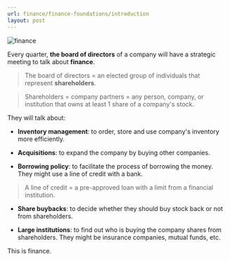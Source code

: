 ```yaml
---
url: finance/finance-foundations/introduction
layout: post
---
```


![finance][finance]

Every quarter, **the board of directors** of a company will have a strategic meeting to talk about **finance**.

> The board of directors = an elected group of individuals that represent **shareholders**.

> Shareholders = company partners = any person, company, or institution that owns at least 1 share of a company's stock.

They will talk about:

- **Inventory management**: to order, store and use company's inventory more efficiently.

- **Acquisitions**: to expand the company by buying other companies.

- **Borrowing policy**: to facilitate the process of borrowing the money. They might use a line of credit with a bank.

> A line of credit = a pre-approved loan with a limit from a financial institution.

- **Share buybacks**: to decide whether they should buy stock back or not from shareholders.

- **Large institutions**: to find out who is buying the company shares from shareholders. They might be insurance companies, mutual funds, etc.

This is finance.

<!-- MARKDOWN LINKS & IMAGES -->

[finance]: /assets/images/finance/finance-foundations/introduction/finance.jpeg
